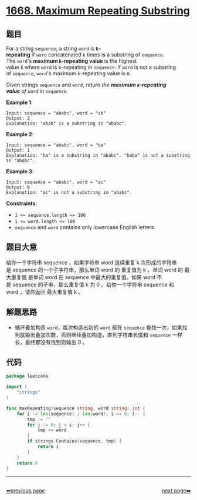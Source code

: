 # [1668. Maximum Repeating Substring](https://leetcode.com/problems/maximum-repeating-substring/)


## 题目

For a string `sequence`, a string `word` is **`k`-repeating** if `word` concatenated `k` times is a substring of `sequence`. The `word`'s **maximum `k`-repeating value** is the highest value `k` where `word` is `k`-repeating in `sequence`. If `word` is not a substring of `sequence`, `word`'s maximum `k`-repeating value is `0`.

Given strings `sequence` and `word`, return *the **maximum `k`-repeating value** of `word` in `sequence`*.

**Example 1**:

```
Input: sequence = "ababc", word = "ab"
Output: 2
Explanation: "abab" is a substring in "ababc".
```

**Example 2**:

```
Input: sequence = "ababc", word = "ba"
Output: 1
Explanation: "ba" is a substring in "ababc". "baba" is not a substring in "ababc".
```

**Example 3**:

```
Input: sequence = "ababc", word = "ac"
Output: 0
Explanation: "ac" is not a substring in "ababc". 
```

**Constraints**:

- `1 <= sequence.length <= 100`
- `1 <= word.length <= 100`
- `sequence` and `word` contains only lowercase English letters.

## 题目大意

给你一个字符串 sequence ，如果字符串 word 连续重复 k 次形成的字符串是 sequence 的一个子字符串，那么单词 word 的 重复值为 k 。单词 word 的 最大重复值 是单词 word 在 sequence 中最大的重复值。如果 word 不是 sequence 的子串，那么重复值 k 为 0 。给你一个字符串 sequence 和 word ，请你返回 最大重复值 k 。

## 解题思路

- 循环叠加构造 `word`，每次构造出新的 `word` 都在 `sequence` 查找一次，如果找到就输出叠加次数，否则继续叠加构造，直到字符串长度和 `sequence` 一样长，最终都没有找到则输出 0 。

## 代码

```go
package leetcode

import (
	"strings"
)

func maxRepeating(sequence string, word string) int {
	for i := len(sequence) / len(word); i >= 0; i-- {
		tmp := ""
		for j := 0; j < i; j++ {
			tmp += word
		}
		if strings.Contains(sequence, tmp) {
			return i
		}
	}
	return 0
}
```



----------------------------------------------
<div style="display: flex;justify-content: space-between;align-items: center;">
<p><a href="https://books.halfrost.com/leetcode/ChapterFour/1600~1699/1665.Minimum-Initial-Energy-to-Finish-Tasks/">⬅️previous page</a></p>
<p><a href="https://books.halfrost.com/leetcode/ChapterFour/1600~1699/1669.Merge-In-Between-Linked-Lists/">next page➡️</a></p>
</div>
